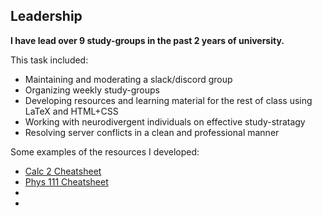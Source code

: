 ## Leadership
**I have lead over 9 study-groups in the past 2 years of university.**

This task included:
- Maintaining and moderating a slack/discord group
- Organizing weekly study-groups
- Developing resources and learning material for the rest of class using LaTeX and HTML+CSS
- Working with neurodivergent individuals on effective study-stratagy
- Resolving server conflicts in a clean and professional manner

Some examples of the resources I developed:
- [Calc 2 Cheatsheet](https://173duprot.github.io/calc)
- [Phys 111 Cheatsheet](https://173duprot.github.io/phys/)
- [](https://github.com/173duprot/slides)
- [](https://173duprot.github.io/)
